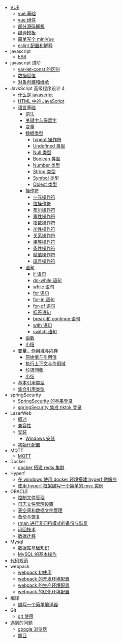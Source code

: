 - [VUE](vue/vue源码学习.md)
  - [vue 基础](vue/vue基础.md)
  - [vue 组件](vue/vue组件.md)
  - [部分源码解析](vue/部分源码解析.md)
  - [编译模板](vue/编译模板.md)
  - [简单写个 miniVue](vue/简单写个miniVue.md)
  - [eslint 配置和解释](vue/eslint%E9%85%8D%E7%BD%AE%E5%92%8C%E8%A7%A3%E9%87%8A.md)
- javascript
  - [ES6](javascript/es6/es6.md)
- javascript 进阶
  - [var-let-const 的区别](javascript/js%E8%BF%9B%E9%98%B6/../js进阶/var-let-const的区别.md)
  - [数据赋值](javascript/js进阶/数据赋值.md)
  - [对象创建和继承](javascript/js进阶/对象的创建和继承.md)
- JavsScript 高级程序设计 4
  - [什么是 javascript](./JavaScript高级程序设计4/什么是javascript.md)
  - [HTML 中的 JavaScript](./JavaScript高级程序设计4/HTML中的JavaScript.md)
  - [语言基础](./JavaScript高级程序设计4/语言基础.md)
    - [语法](./JavaScript高级程序设计4/语言基础/语法.md)
    - [关键字与保留字](./JavaScript高级程序设计4/语言基础/关键字与保留字.md)
    - [变量](./JavaScript高级程序设计4/语言基础/变量.md)
    - [数据类型](./JavaScript高级程序设计4/语言基础/数据类型.md)
      - [typeof 操作符](./JavaScript高级程序设计4/语言基础/数据类型/typeof操作符.md)
      - [Undefined 类型](./JavaScript高级程序设计4/语言基础/数据类型/Undefined类型.md)
      - [Null 类型](./JavaScript高级程序设计4/语言基础/数据类型/Null类型.md)
      - [Boolean 类型](./JavaScript高级程序设计4/语言基础/数据类型/Boolean类型.md)
      - [Number 类型](./JavaScript高级程序设计4/语言基础/数据类型/Number类型.md)
      - [String 类型](./JavaScript高级程序设计4/语言基础/数据类型/String类型.md)
      - [Symbol 类型](./JavaScript高级程序设计4/语言基础/数据类型/Symbol类型.md)
      - [Object 类型](./JavaScript高级程序设计4/语言基础/数据类型/Object类型.md)
    - [操作符](./JavaScript高级程序设计4/语言基础/操作符.md)
      - [一元操作符](./JavaScript高级程序设计4/语言基础/操作符/一元操作符.md)
      - [位操作符](./JavaScript高级程序设计4/语言基础/操作符/位操作符.md)
      - [布尔操作符](./JavaScript高级程序设计4/语言基础/操作符/布尔操作符.md)
      - [乘性操作符](./JavaScript高级程序设计4/语言基础/操作符/乘性操作符.md)
      - [指数操作符](./JavaScript高级程序设计4/语言基础/操作符/指数操作符.md)
      - [加性操作符](./JavaScript高级程序设计4/语言基础/操作符/加性操作符.md)
      - [关系操作符](./JavaScript高级程序设计4/语言基础/操作符/关系操作符.md)
      - [相等操作符](./JavaScript高级程序设计4/语言基础/操作符/相等操作符.md)
      - [条件操作符](./JavaScript高级程序设计4/语言基础/操作符/条件操作符.md)
      - [赋值操作符](./JavaScript高级程序设计4/语言基础/操作符/赋值操作符.md)
      - [逗号操作符](./JavaScript高级程序设计4/语言基础/操作符/逗号操作符.md)
    - [语句](JavaScript高级程序设计4/语言基础/语句.md)
      - [if 语句](./JavaScript高级程序设计4/语言基础/语句/if语句.md)
      - [do-while 语句](./JavaScript高级程序设计4/语言基础/语句/do-while语句.md)
      - [while 语句](./JavaScript高级程序设计4/语言基础/语句/while语句.md)
      - [for 语句](./JavaScript高级程序设计4/语言基础/语句/for语句.md)
      - [for-in 语句](./JavaScript高级程序设计4/语言基础/语句/for-in语句.md)
      - [for-of 语句](./JavaScript高级程序设计4/语言基础/语句/for-of语句.md)
      - [标签语句](./JavaScript高级程序设计4/语言基础/语句/标签语句.md)
      - [break 和 continue 语句](./JavaScript高级程序设计4/语言基础/语句/break和continue语句.md)
      - [with 语句](./JavaScript高级程序设计4/语言基础/语句/with语句.md)
      - [switch 语句](./JavaScript高级程序设计4/语言基础/语句/switch语句.md)
    - [函数](./JavaScript高级程序设计4/语言基础/函数.md)
    - [小结](./JavaScript高级程序设计4/语言基础/小结.md)
  - [变量、作用域与内存](./JavaScript高级程序设计4/变量、作用域与内存/变量、作用域与内存.md)
    - [原始值与引用值](./JavaScript高级程序设计4/变量、作用域与内存/原始值与引用值.md)
    - [执行上下文与作用域](./JavaScript高级程序设计4/变量、作用域与内存/执行上下文与作用域.md)
    - [垃圾回收](./JavaScript高级程序设计4/变量、作用域与内存/垃圾回收.md)
    - [小结](./JavaScript高级程序设计4/变量、作用域与内存/小结.md)
  - [基本引用类型](./JavaScript高级程序设计4/基本引用类型.md)
  - [集合引用类型](./JavaScript高级程序设计4/集合引用类型.md)
- springSecurity
  - [SpringSecurity 的苹果登录](springSecurity/SpringSecurity的苹果登录.md)
  - [springSecurity 集成 tiktok 登录](springSecurity/springSecurity集成tiktok登录.md)
- LaserWeb
  - [概述](Laser-Web/概述.md)
  - [兼容性](Laser-Web/兼容性.md)
  - [安装](Laser-Web/安装.md)
    - [Windows 安装](Laser-Web/Windows安装.md)
  - [初始化配置](Laser-Web/初始化配置.md)
- MQTT
  - [MQTT](MQTT/mqtt.md)
- Docker
  - [docker 搭建 redis 集群](redis/docker搭建redis集群.md)
- Hyperf
  - [在 windows 使用 docker 环境搭建 hyperf 微服务](hyperf/在windows使用docker环境搭建hyperf微服务.md)
  - [使用 hyperf 框架编写一个简单的 mvc 实例](hyperf/使用hyperf框架编写一个简单的mvc实例.md)
- ORACLE
  - [控制文件管理](oracle/控制文件管理.+md)
  - [日志文件管理设置](oracle/日志文件管理设置.md)
  - [表空间和数据文件管理](oracle/表空间和数据文件管理.md)
  - [备份与恢复](oracle/备份与恢复.md)
  - [rman 进行非归档模式的备份与恢复](oracle/rman进行非归档模式的备份与恢复.md)
  - [闪回技术](oracle/闪回技术.md)
  - [数据迁移](oracle/数据迁移.md)
- Mysql
  - [数据库基础知识](mysql/数据库基础知识.md)
  - [MySQL 的基本操作](mysql/MySQL的基本操作.md)
- [代码规范](code-specification/specification.md)
- webpack
  - [webpack 初使用](./webpack/webpack初使用.md)
  - [webpack 的开发环境配置](./webpack/webpack的开发环境配置.md)
  - [webpack 的生产环境配置](./webpack/webpack的生产环境配置.md)
  - [webpack 的优化环境配置](./webpack/webpack的优化环境配置.md)
- 编译
  - [编写一个简单编译器](./编译/编写一个简单编译器.md)
- Git
  - [git 使用](./git/git使用.md)
- 遇到的问题
  - [google 浏览器](./遇到的问题/google浏览器.md)
  - [题目](./遇到的问题/题目.md)
